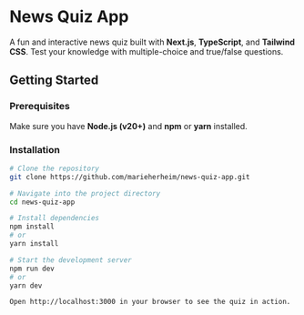 # News Quiz App

A fun and interactive news quiz built with **Next.js**, **TypeScript**, and **Tailwind CSS**. Test your knowledge with multiple-choice and true/false questions.

## Getting Started

### Prerequisites

Make sure you have **Node.js (v20+)** and **npm** or **yarn** installed.

### Installation

```bash
# Clone the repository
git clone https://github.com/marieherheim/news-quiz-app.git

# Navigate into the project directory
cd news-quiz-app

# Install dependencies
npm install
# or
yarn install

# Start the development server
npm run dev
# or
yarn dev

Open http://localhost:3000 in your browser to see the quiz in action.
